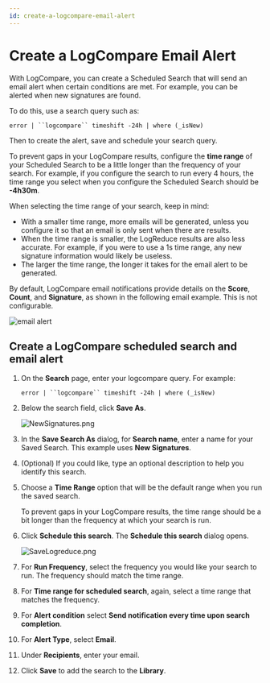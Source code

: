 ```yaml
---
id: create-a-logcompare-email-alert
---
```


# Create a LogCompare Email Alert

With LogCompare, you can create a Scheduled Search that will send an email alert when certain conditions are met. For example, you can be alerted when new signatures are found.

To do this, use a search query such as:

```
error | ``logcompare`` timeshift -24h | where (_isNew)
```

Then to create the alert, save and schedule your search query.

To prevent gaps in your LogCompare results, configure the **time range** of your Scheduled Search to be a little longer than the frequency of your search. For example, if you configure the search to run every 4 hours, the time range you select when you configure the Scheduled Search should be **-4h30m**.

When selecting the time range of your search, keep in mind:

* With a smaller time range, more emails will be generated, unless you configure it so that an email is only sent when there are results.
* When the time range is smaller, the LogReduce results are also less accurate. For example, if you were to use a 1s time range, any new signature information would likely be useless.
* The larger the time range, the longer it takes for the email alert to be generated.

By default, LogCompare email notifications provide details on the **Score**, **Count**, and **Signature**, as shown in the following email example. This is not configurable.

![email alert](/img/search/logcompare/logcompare_email_alert.png)

## Create a LogCompare scheduled search and email alert

1. On the **Search** page, enter your logcompare query. For example:

    ```
    error | ``logcompare`` timeshift -24h | where (_isNew)
    ```

1. Below the search field, click **Save As**.  

    ![NewSignatures.png](/img/search/logcompare/newsignatures.png)

1. In the **Save Search As** dialog, for **Search name**, enter a name for your Saved Search. This example uses **New Signatures**.
1. (Optional) If you could like, type an optional description to help you identify this search.
1. Choose a **Time Range** option that will be the default range when you run the saved search. 

    To prevent gaps in your LogCompare results, the time range should be a bit longer than the frequency at which your search is run.

1. Click **Schedule this search**. The **Schedule this search** dialog opens.  

    ![SaveLogreduce.png](/img/search/logcompare/saveLogreduce.png)

1. For **Run Frequency**, select the frequency you would like your search to run. The frequency should match the time range.
1. For **Time range for scheduled search**, again, select a time range that matches the frequency.
1. For **Alert condition** select **Send notification every time upon  search completion**.
1. For **Alert Type**, select **Email**.
1. Under **Recipients**, enter your email.
1. Click **Save** to add the search to the **Library**.
